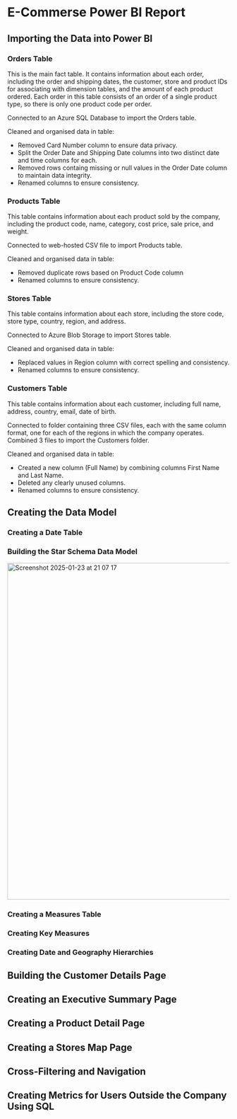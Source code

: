 # E-Commerse Power BI Report 
## Importing the Data into Power BI 
### Orders Table 
This is the main fact table. It contains information about each order, including the order and shipping dates, the customer, store and product IDs for associating with dimension tables, and the amount of each product ordered. Each order in this table consists of an order of a single product type, so there is only one product code per order.

Connected to an Azure SQL Database to import the Orders table. 

Cleaned and organised data in table:
  * Removed Card Number column to ensure data privacy.
  * Split the Order Date and Shipping Date columns into two distinct date and time columns for each.
  * Removed rows containg missing or null values in the Order Date column to maintain data integrity.
  * Renamed columns to ensure consistency. 

### Products Table 
This table contains information about each product sold by the company, including the product code, name, category, cost price, sale price, and weight.

Connected to web-hosted CSV file to import Products table. 

Cleaned and organised data in table:
  * Removed duplicate rows based on Product Code column
  * Renamed columns to ensure consistency. 

### Stores Table
This table contains information about each store, including the store code, store type, country, region, and address.

Connected to Azure Blob Storage to import Stores table. 

Cleaned and organised data in table:
  * Replaced values in Region column with correct spelling and consistency. 
  * Renamed columns to ensure consistency. 

### Customers Table 
This table contains information about each customer, including full name, address, country, email, date of birth. 

Connected to folder containing three CSV files, each with the same column format, one for each of the regions in which the company operates. Combined 3 files to import the Customers folder. 

Cleaned and organised data in table:
  * Created a new column (Full Name) by combining columns First Name and Last Name. 
  * Deleted any clearly unused columns. 
  * Renamed columns to ensure consistency. 

## Creating the Data Model
### Creating a Date Table

### Building the Star Schema Data Model
<img width="761" alt="Screenshot 2025-01-23 at 21 07 17" src="https://github.com/user-attachments/assets/242b4d3d-c6ec-42be-8199-428c5e091b14" />

### Creating a Measures Table

### Creating Key Measures

### Creating Date and Geography Hierarchies


## Building the Customer Details Page

## Creating an Executive Summary Page 

## Creating a Product Detail Page 

## Creating a Stores Map Page 

## Cross-Filtering and Navigation 

## Creating Metrics for Users Outside the Company Using SQL
